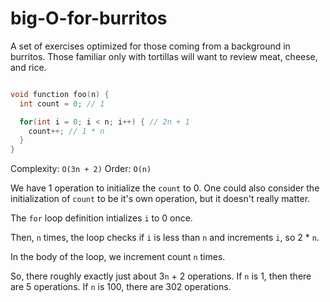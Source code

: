 # big-O-for-burritos
A set of exercises optimized for those coming from a background in burritos. Those familiar only with tortillas will want to review meat, cheese, and rice.

```C

void function foo(n) {
  int count = 0; // 1

  for(int i = 0; i < n; i++) { // 2n + 1
    count++; // 1 * n
  }
}
```

Complexity: `O(3n + 2)`
Order: `O(n)`

We have 1 operation to initialize the `count` to 0. One could
also consider the initialization of `count` to be it's own
operation, but it doesn't really matter.

The `for` loop definition intializes `i` to 0 once.

Then, `n` times, the loop checks if `i` is less than `n` and increments `i`, so
2 * `n`.

In the body of the loop, we increment count `n` times.

So, there roughly exactly just about 3`n` + 2 operations. If `n` is 1, then
there are 5 operations. If `n` is 100, there are 302 operations.
